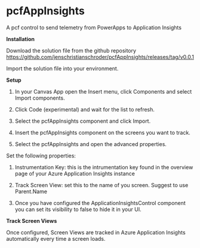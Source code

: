 # pcfAppInsights
A pcf control to send telemetry from PowerApps to Application Insights

**Installation**

Download the solution file from the github repository https://github.com/jenschristianschroder/pcfAppInsights/releases/tag/v0.0.1

Import the solution file into your environment.



 

**Setup**
1. In your Canvas App open the Insert menu, click Components and select Import components.

2. Click Code (experimental) and wait for the list to refresh.

3. Select the pcfAppInsights component and click Import.

4. Insert the pcfAppInsights component on the screens you want to track.

5. Select the pcfAppInsights and open the advanced properties.

 

Set the following properties:

1. Instrumentation Key: this is the intrumentation key found in the overview page of your Azure Application Insights instance

2. Track Screen View: set this to the name of you screen. Suggest to use Parent.Name

3. Once you have configured the ApplicationInsightsControl component you can set its visibility to false to hide it in your UI.

 
 

**Track Screen Views**

Once configured, Screen Views are tracked in Azure Application Insights automatically every time a screen loads.


